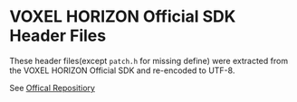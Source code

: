 # VOXEL HORIZON Official SDK Header Files
These header files(except `patch.h` for missing define) were extracted from the VOXEL HORIZON Official SDK and re-encoded to UTF-8.

See [Offical Repositiory](https://github.com/megayuchi/VH_SDK)

